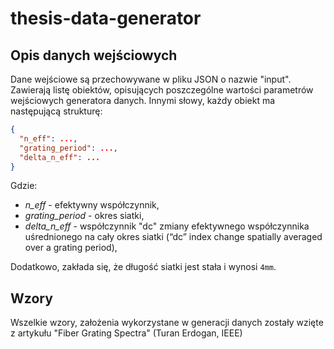 # thesis-data-generator

## Opis danych wejściowych
Dane wejściowe są przechowywane w pliku JSON o nazwie "input". Zawierają listę obiektów, opisujących poszczególne wartości parametrów wejściowych generatora danych. Innymi słowy, każdy obiekt ma następującą strukturę:

```json
{
  "n_eff": ...,
  "grating_period": ...,
  "delta_n_eff": ...
}
```

Gdzie:
+ *n_eff* - efektywny współczynnik,
+ *grating_period* - okres siatki,
+ *delta_n_eff* - współczynnik "dc" zmiany efektywnego współczynnika uśrednionego na cały okres siatki (“dc” index change spatially averaged over a grating period),
  

Dodatkowo, zakłada się, że długość siatki jest stała i wynosi `4mm`.

## Wzory
Wszelkie wzory, założenia wykorzystane w generacji danych zostały wzięte z artykułu "Fiber Grating Spectra" (Turan Erdogan, IEEE)
